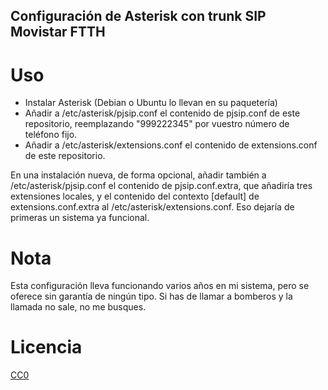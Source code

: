 Configuración de Asterisk con trunk SIP Movistar FTTH
-----------------------------------------------------

# Uso

 * Instalar Asterisk (Debian o Ubuntu lo llevan en su paquetería)
 * Añadir a /etc/asterisk/pjsip.conf el contenido de pjsip.conf de este repositorio, reemplazando "999222345" por vuestro número de teléfono fijo.
 * Añadir a /etc/asterisk/extensions.conf el contenido de extensions.conf de este repositorio.

En una instalación nueva, de forma opcional, añadir también a /etc/asterisk/pjsip.conf el contenido de pjsip.conf.extra, que añadiría tres extensiones locales, y el contenido del contexto [default] de extensions.conf.extra al /etc/asterisk/extensions.conf. Eso dejaría de primeras un sistema ya funcional.

# Nota
Esta configuración lleva funcionando varios años en mi sistema, pero se oferece sin garantía de ningún tipo. Si has de llamar a bomberos y la llamada no sale, no me busques.

# Licencia
[CC0](https://creativecommons.org/publicdomain/zero/1.0/)
